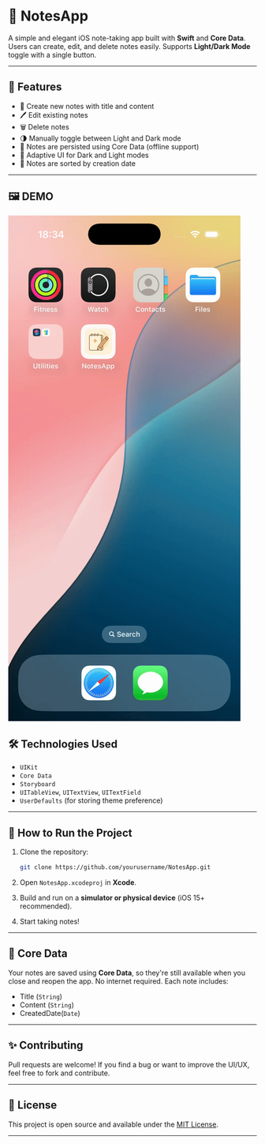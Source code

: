 # 📝 NotesApp

A simple and elegant iOS note-taking app built with **Swift** and **Core Data**. Users can create, edit, and delete notes easily. Supports **Light/Dark Mode** toggle with a single button.

---

## 📱 Features

- 📌 Create new notes with title and content  
- 🖊 Edit existing notes  
- 🗑 Delete notes   
- 🌗 Manually toggle between Light and Dark mode  
- 💾 Notes are persisted using Core Data (offline support)  
- 🎨 Adaptive UI for Dark and Light modes
- 📅 Notes are sorted by creation date

---

## 🖼 DEMO 

![NotesApp Demo](NotesApp.gif)



## 🛠 Technologies Used

- `UIKit`  
- `Core Data`  
- `Storyboard`  
- `UITableView`, `UITextView`, `UITextField`  
- `UserDefaults` (for storing theme preference)

---

## 🚀 How to Run the Project

1. Clone the repository:

   ```bash
   git clone https://github.com/yourusername/NotesApp.git
   ```

2. Open `NotesApp.xcodeproj` in **Xcode**.

3. Build and run on a **simulator or physical device** (iOS 15+ recommended).

4. Start taking notes!

---



## 🧠 Core Data

Your notes are saved using **Core Data**, so they're still available when you close and reopen the app. No internet required. Each note includes:

- Title (`String`)
- Content (`String`)
- CreatedDate(`Date`)

---



## ✨ Contributing

Pull requests are welcome! If you find a bug or want to improve the UI/UX, feel free to fork and contribute.

---

## 📄 License

This project is open source and available under the [MIT License](LICENSE).

---


